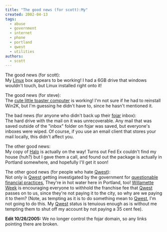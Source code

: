 ```yaml
---
title: "The good news (for scott):My"
created: 2002-04-13
tags: 
  - abuse
  - government
  - internet
  - phone
  - portland
  - qwest
  - utilities
authors: 
  - scott
---
```


The good news (for scott):  
My [Linux](http://spaceninja.local/gallery/albums/blog-photos/snapshot1.png) box appears to be working! I had a 6GB drive that windows wouldn't touch, but Linux installed right onto it!  
  
The good news (for steve):  
The [cute little toaster computer](http://www.fojar.com/~steve/pics/tinycomputer.jpg) is working! I'm not sure if he had to reinstall Win2K, but I'm guessing he didn't have to, since he hasn't mentioned it.  
  
The bad news (for anyone who didn't back up their [fojar](http://www.fojar.com/) inbox):  
The hard drive with the mail on it was unrecoverable. Any mail that was saved outside of the "inbox" folder on fojar was saved, but everyone's inboxes were wiped. Of course, if you use an email client that stores your mail locally, this didn't affect you.  
  
The other good news:  
My copy of [Halo](http://www.bungie.net/perlbin/blam.pl?file=/site/1) is actually on the way! Turns out Fed Ex couldn't find my house (huh?) but I gave them a call, and found out the package is actually in Portland somewhere, and hopefully I'll get it soon!  
  
The other good news (for people who hate [Qwest](http://www.tsewq.com/home/default.asp)):  
Not only is [Qwest](http://www.google.com/search?q=fuck+qwest) getting investigated by the government for [questionable financial practices](http://www.azcentral.com/news/articles/0404TECH-TELECOMS-QWEST-DC.html), They're in hot water here in Portland, too! [Willamette Week](http://www.wweek.com/flatfiles/news2658.lasso) is encouraging everyone to withhold the franchise fee that [Qwest](http://www.google.com/search?hl=en&q=hate+qwest) passes on to us, since they're not paying it to the city, so why are we paying it to them? (Note, as tempting as it is to do something mean to [Qwest](http://www.fuckqwest.com/), I'm not going to do this. My [Qwest](http://www.tsewq.com/links/linklist.asp) status is tenuious enough as is without me tempting them to shut off my account by not paying a 35 cent fee).

**Edit 10/26/2005:** We no longer control the fojar domain, so any links pointing there are broken.
